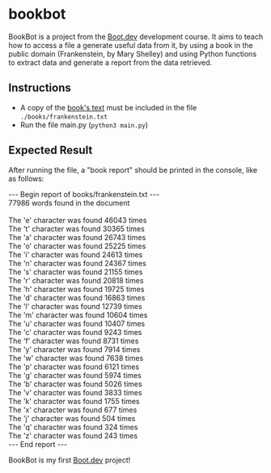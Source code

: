 # bookbot
BookBot is a project from the [Boot.dev](https://boot.dev) development course. It aims to teach how to access a file a generate useful data from it, by using a book in the public domain (Frankenstein, by Mary Shelley) and using Python functions to extract data and generate a report from the data retrieved.

## Instructions
- A copy of the [book's text](https://raw.githubusercontent.com/asweigart/codebreaker/master/frankenstein.txt) must be included in the file `./books/frankenstein.txt`
- Run the file main.py (`python3 main.py`)

## Expected Result
After running the file, a "book report" should be printed in the console, like as follows:

--- Begin report of books/frankenstein.txt ---\
77986 words found in the document\
\
The 'e' character was found 46043 times\
The 't' character was found 30365 times\
The 'a' character was found 26743 times\
The 'o' character was found 25225 times\
The 'i' character was found 24613 times\
The 'n' character was found 24367 times\
The 's' character was found 21155 times\
The 'r' character was found 20818 times\
The 'h' character was found 19725 times\
The 'd' character was found 16863 times\
The 'l' character was found 12739 times\
The 'm' character was found 10604 times\
The 'u' character was found 10407 times\
The 'c' character was found 9243 times\
The 'f' character was found 8731 times\
The 'y' character was found 7914 times\
The 'w' character was found 7638 times\
The 'p' character was found 6121 times\
The 'g' character was found 5974 times\
The 'b' character was found 5026 times\
The 'v' character was found 3833 times\
The 'k' character was found 1755 times\
The 'x' character was found 677 times\
The 'j' character was found 504 times\
The 'q' character was found 324 times\
The 'z' character was found 243 times\
--- End report ---

BookBot is my first [Boot.dev](https://www.boot.dev) project!
